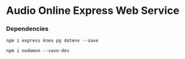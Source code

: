 # Audio Online Express Web Service

### Dependencies

```
npm i express knex pg dotenv --save
```

```
npm i nodemon --save-dev
```